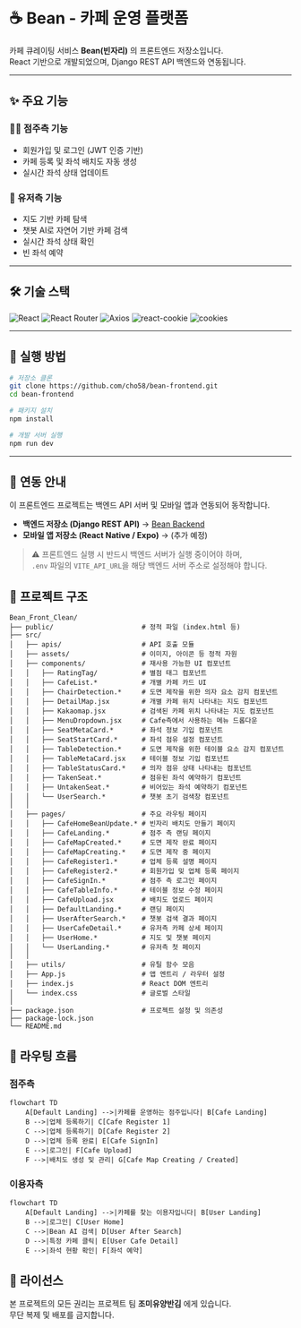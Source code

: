 # ☕ Bean - 카페 운영 플랫폼

카페 큐레이팅 서비스 **Bean(빈자리)** 의 프론트엔드 저장소입니다.  
React 기반으로 개발되었으며, Django REST API 백엔드와 연동됩니다.  

---

## ✨ 주요 기능

### 👩‍💻 점주측 기능
- 회원가입 및 로그인 (JWT 인증 기반)
- 카페 등록 및 좌석 배치도 자동 생성
- 실시간 좌석 상태 업데이트

### 🙋 유저측 기능
- 지도 기반 카페 탐색
- 챗봇 AI로 자연어 기반 카페 검색
- 실시간 좌석 상태 확인
- 빈 좌석 예약

---

## 🛠️ 기술 스택

![React](https://img.shields.io/badge/React-18.2.0-61DAFB?logo=react&logoColor=white)
![React Router](https://img.shields.io/badge/React_Router-6.3.0-CA4245?logo=react-router&logoColor=white)
![Axios](https://img.shields.io/badge/Axios-1.11.0-5A29E4?logo=axios&logoColor=white)
![react-cookie](https://img.shields.io/badge/react--cookie-8.0.1-FF9800?logo=react&logoColor=white)
![cookies](https://img.shields.io/badge/cookies-0.9.1-795548?logo=npm&logoColor=white)

---

## 🚀 실행 방법
```bash
# 저장소 클론
git clone https://github.com/cho58/bean-frontend.git
cd bean-frontend

# 패키지 설치
npm install

# 개발 서버 실행
npm run dev

```
---

## 🔗 연동 안내

이 프론트엔드 프로젝트는 백엔드 API 서버 및 모바일 앱과 연동되어 동작합니다.

- **백엔드 저장소 (Django REST API)** → [Bean Backend](https://github.com/ajy121650/beanBack)  
- **모바일 앱 저장소 (React Native / Expo)** → (추가 예정)

> ⚠️ 프론트엔드 실행 시 반드시 백엔드 서버가 실행 중이어야 하며,  
> `.env` 파일의 `VITE_API_URL`을 해당 백엔드 서버 주소로 설정해야 합니다.


## 📁 프로젝트 구조

```
Bean_Front_Clean/
├── public/                      # 정적 파일 (index.html 등)
├── src/
│   ├── apis/                    # API 호출 모듈
│   ├── assets/                  # 이미지, 아이콘 등 정적 자원
│   ├── components/              # 재사용 가능한 UI 컴포넌트
│   │   ├── RatingTag/           # 별점 태그 컴포넌트
│   │   ├── CafeList.*           # 개별 카페 카드 UI
│   │   ├── ChairDetection.*     # 도면 제작을 위한 의자 요소 감지 컴포넌트
│   │   ├── DetailMap.jsx        # 개별 카페 위치 나타내는 지도 컴포넌트
│   │   ├── Kakaomap.jsx         # 검색된 카페 위치 나타내는 지도 컴포넌트
│   │   ├── MenuDropdown.jsx     # Cafe측에서 사용하는 메뉴 드롭다운
│   │   ├── SeatMetaCard.*       # 좌석 정보 기입 컴포넌트
│   │   ├── SeatStartCard.*      # 좌석 점유 설정 컴포넌트
│   │   ├── TableDetection.*     # 도면 제작을 위한 테이블 요소 감지 컴포넌트
│   │   ├── TableMetaCard.jsx    # 테이블 정보 기입 컴포넌트
│   │   ├── TableStatusCard.*    # 의자 점유 상태 나타내는 컴포넌트
│   │   ├── TakenSeat.*          # 점유된 좌석 예약하기 컴포넌트
│   │   ├── UntakenSeat.*        # 비어있는 좌석 예약하기 컴포넌트
│   │   └── UserSearch.*         # 챗봇 초기 검색창 컴포넌트
│   │
│   ├── pages/                   # 주요 라우팅 페이지
│   │   ├── CafeHomeBeanUpdate.* # 빈자리 배치도 만들기 페이지
│   │   ├── CafeLanding.*        # 점주 측 랜딩 페이지
│   │   ├── CafeMapCreated.*     # 도면 제작 완료 페이지
│   │   ├── CafeMapCreating.*    # 도면 제작 중 페이지
│   │   ├── CafeRegister1.*      # 업체 등록 설명 페이지
│   │   ├── CafeRegister2.*      # 회원가입 밎 업체 등록 페이지
│   │   ├── CafeSignIn.*         # 점주 측 로그인 페이지
│   │   ├── CafeTableInfo.*      # 테이블 정보 수정 페이지
│   │   ├── CafeUpload.jsx       # 배치도 업로드 페이지
│   │   ├── DefaultLanding.*     # 랜딩 페이지
│   │   ├── UserAfterSearch.*    # 챗봇 검색 결과 페이지
│   │   ├── UserCafeDetail.*     # 유저측 카페 상세 페이지
│   │   ├── UserHome.*           # 지도 및 챗봇 페이지
│   │   └── UserLanding.*        # 유저측 첫 페이지
│   │
│   ├── utils/                   # 유틸 함수 모음
│   ├── App.js                   # 앱 엔트리 / 라우터 설정
│   ├── index.js                 # React DOM 엔트리
│   └── index.css                # 글로벌 스타일
│
├── package.json                 # 프로젝트 설정 및 의존성
├── package-lock.json
└── README.md
```

## 📝 라우팅 흐름
### 점주측
```mermaid
flowchart TD
    A[Default Landing] -->|카페를 운영하는 점주입니다| B[Cafe Landing]
    B -->|업체 등록하기| C[Cafe Register 1]
    C -->|업체 등록하기| D[Cafe Register 2]
    D -->|업체 등록 완료| E[Cafe SignIn]
    E -->|로그인| F[Cafe Upload]
    F -->|배치도 생성 및 관리| G[Cafe Map Creating / Created]
```

### 이용자측
```mermaid
flowchart TD
    A[Default Landing] -->|카페를 찾는 이용자입니다| B[User Landing]
    B -->|로그인| C[User Home]
    C -->|Bean AI 검색| D[User After Search]
    D -->|특정 카페 클릭| E[User Cafe Detail]
    E -->|좌석 현황 확인| F[좌석 예약]
```

## 📄 라이선스

본 프로젝트의 모든 권리는 프로젝트 팀 **조미유양반김** 에게 있습니다.  
무단 복제 및 배포를 금지합니다.
